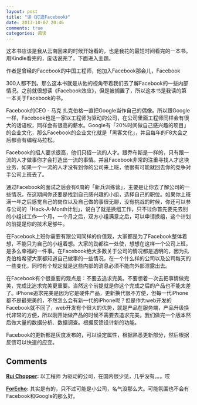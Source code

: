 ```yaml
---
layout: post
title: "读《打造Facebook》"
date: 2013-10-07 20:46
comments: true
categories: 阅读
---
```


这本书应该是我从云南回来的时候开始看的，也是我花的最短时间看完的一本书。用Kindle看完的，废话说完了，下面进入主题。

作者是曾经的Facebook的中国工程师，他加入Facebook那会儿，Facebook

300人都不到。那么这本书就是从他的视角带着我们去了解Facebook的一些内部情况。之前就很想读《Facebook效应》，但是被搁置了，所以这本书是我读的第一本关于Facebook的书。

Facebook的CEO - 马克 扎克伯格一直把Google当作自己的偶像。所以跟Google一样，Facebook也是一家以工程师为驱动的公司，在公司里面工程师同样会有很大的话语权，同样会有很高的薪水。Google有「20%时间做自己感兴趣的项目」的企业文化，那么Facebook的企业文化就是「黑客文化」，并且每年的F8大会之后都会有编程马拉松。

Facebook的招人要求很高，他们只招一流的人才。跟乔布斯是一样的，只有跟一流的人才做事你才会打造出一流的事情。并且Facebook非常的注重寻找人才这块业务，如果一个一流的人才没有到你的公司来上班，他很有可能就回去你的竞争对手公司上班去了。

通过Facebook的面试之后会有6周的「新兵训练营」，主要是让你去了解公司的一些情况，在这期间你还要是找到自己感兴趣的小组，选择自己的职位。如果你上班满一年之后感觉自己的岗位以及自己做的事很无聊，没有挑战的时候，你还可以参与公司的「Hack-A-Month计划」，说白了就是换组工作，只不过你首先要先去别的小组试工作一个月，一个月之后，双方小组满意之后，可以申请换组，这个计划的前提是你的技术足够牛。

在Facebook上班你需要有跟公司同样的价值观，大家都是为了Facebook整体着想，不能只为自己的小组着想。大家的劲都往一处使，想想在这样一个公司上班，是多么幸福的一件事。在Facebook绝大多数关于公司的情况都是透明的，因为扎克伯格希望大家都知道自己做事的一些情况，在一个什么样的公司以及公司每天的一些变化，同时有个规定就是这些内部的消息必须不能向外部泄露出去。

在Facebook有个很重要的观点是：不要去追求完美。不要想着一次去把事情做完美，完成比追求完美更重要。当然这个前提就是你这个完成之后的产品也不能太差了。iPhone追求完美是因为它是硬件产品，更新换代很不方便，但每一代iPhone都不是最完美的，不然怎么会有新一代的iPhone呢？但是作为web开发的Facebook就不同了，web开发有个很大的优势，就是产品在服务端，产品升级换代非常的方便，所以刚开始做产品的时候不需要去追求完美，我们做完一个版本然后做大量的数据分析、数据调查。根据反馈设计新的功能。 

Facebook的更新都是灰度发布的，可以设定属性，根据熟悉更新部分，然后根据反馈可以快速的应变。

## Comments

**[Rui Chopper](#175 "2013-10-14 13:00:00"):** 以工程师 为驱动的公司，在国内很少见，几乎没有。。。哎

**[ForEcho](#177 "2013-10-14 21:25:00"):** 其实是有的，只不过可能是小公司，名气没那么大。可能氛围也不会有Facebook和Google的那么好。

